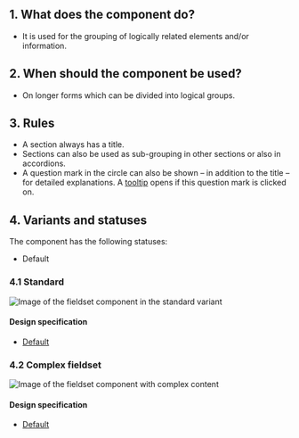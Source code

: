## 1. What does the component do?
* It is used for the grouping of logically related elements and/or information.


## 2. When should the component be used?
* On longer forms which can be divided into logical groups.


## 3. Rules
* A section always has a title.
* Sections can also be used as sub-grouping in other sections or also in accordions.
* A question mark in the circle can also be shown – in addition to the title – for detailed explanations. A [tooltip](https://digital.sbb.ch/en/webapps/components/tooltip) opens if this question mark is clicked on.

 
## 4. Variants and statuses
The component has the following statuses:
* Default

### 4.1 Standard
![Image of the fieldset component in the standard variant](https://raw.githubusercontent.com/sbb-design-systems/sbb-design-system/master/webapp/components/fieldset/images/fieldset_default.png 'class: image')

#### Design specification
* [Default](https://sbb.invisionapp.com/d/main#/console/17140415/355318443/inspect)


### 4.2 Complex fieldset
![Image of the fieldset component with complex content](https://raw.githubusercontent.com/sbb-design-systems/sbb-design-system/master/webapp/components/fieldset/images/fieldset_nested.png 'class: image')

#### Design specification
* [Default](https://sbb.invisionapp.com/d/main#/console/17140415/355318444/inspect)
